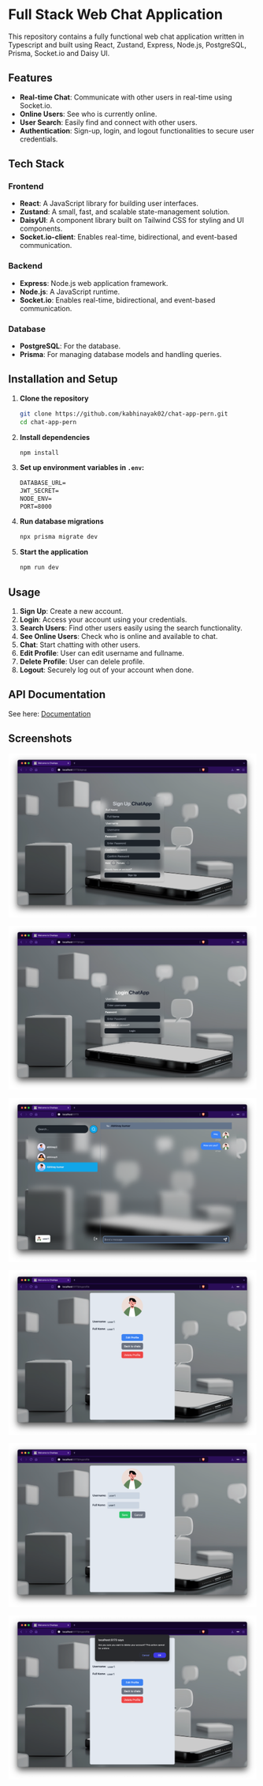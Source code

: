 # Full Stack Web Chat Application

This repository contains a fully functional web chat application written in Typescript and built using React, Zustand, Express, Node.js, PostgreSQL, Prisma, Socket.io and Daisy UI.

## Features

- **Real-time Chat**: Communicate with other users in real-time using Socket.io.
- **Online Users**: See who is currently online.
- **User Search**: Easily find and connect with other users.
- **Authentication**: Sign-up, login, and logout functionalities to secure user credentials.

## Tech Stack

### Frontend
- **React**: A JavaScript library for building user interfaces.
- **Zustand**: A small, fast, and scalable state-management solution.
- **DaisyUI**: A component library built on Tailwind CSS for styling and UI components.
- **Socket.io-client**: Enables real-time, bidirectional, and event-based communication.

### Backend
- **Express**: Node.js web application framework.
- **Node.js**: A JavaScript runtime.
- **Socket.io**: Enables real-time, bidirectional, and event-based communication.

### Database
- **PostgreSQL**: For the database.
- **Prisma**: For managing database models and handling queries.

## Installation and Setup

1. **Clone the repository**
    ```bash
    git clone https://github.com/kabhinayak02/chat-app-pern.git
    cd chat-app-pern
    ```

2. **Install dependencies**
    ```bash
    npm install
    ```

3. **Set up environment variables in `.env`:**

    ```env
    DATABASE_URL=
    JWT_SECRET=
    NODE_ENV=
    PORT=8000
    ```

4. **Run database migrations**
    ```bash
    npx prisma migrate dev
    ```

5. **Start the application**
    ```bash
    npm run dev
    ```

## Usage

1. **Sign Up**: Create a new account.
2. **Login**: Access your account using your credentials.
3. **Search Users**: Find other users easily using the search functionality.
4. **See Online Users**: Check who is online and available to chat.
5. **Chat**: Start chatting with other users.
6. **Edit Profile**: User can edit username  and fullname.
7. **Delete Profile**: User can delele profile.
8. **Logout**: Securely log out of your account when done.

## API Documentation

See here: [Documentation](/backend/API-documentation.md)



## Screenshots

![Signup Screenshot](/screenshots/ss1.png)

![Login Screenshot](/screenshots/ss2.png)

![Chat Screenshot](/screenshots/ss3.png)

![Myprofile Screenshot](/screenshots/ss4.png)

![Edit Screenshot](/screenshots/ss5.png)

![Delete Screenshot](/screenshots/ss6.png)